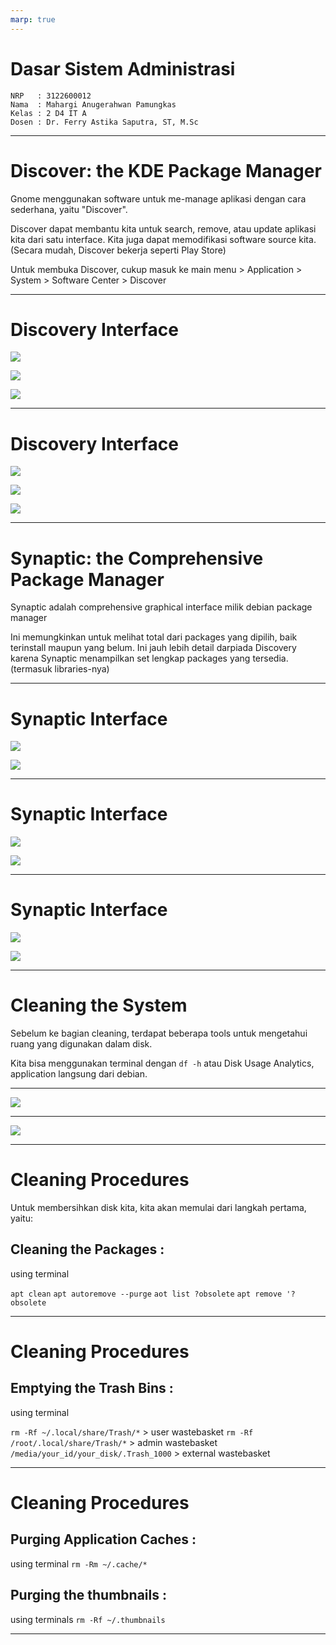 ```yaml
---
marp: true
---
```


# **Dasar Sistem Administrasi**

    NRP   : 3122600012
    Nama  : Mahargi Anugerahwan Pamungkas
    Kelas : 2 D4 IT A
    Dosen : Dr. Ferry Astika Saputra, ST, M.Sc


---

# Discover: the KDE Package Manager

Gnome menggunakan software untuk me-manage aplikasi dengan cara sederhana, yaitu "Discover".

Discover dapat membantu kita untuk search, remove, atau update aplikasi kita dari satu interface. Kita juga dapat memodifikasi software source kita. (Secara mudah, Discover bekerja seperti Play Store)

Untuk membuka Discover, cukup masuk ke main menu > Application > System > Software Center > Discover

---

# Discovery Interface

![](../assets/week2-2.png)

![](../assets/week2-3.png)

![](../assets/week2-4.png)

---

# Discovery Interface

![](../assets/week2-5.png)

![](../assets/week2-6.png)

![](../assets/week2-7.png)

---

# Synaptic: the Comprehensive Package Manager

Synaptic adalah comprehensive graphical interface milik debian package manager

Ini memungkinkan untuk melihat total dari packages yang dipilih, baik terinstall maupun yang belum. Ini jauh lebih detail darpiada Discovery karena Synaptic menampilkan set lengkap packages yang tersedia. (termasuk libraries-nya)

---

# Synaptic Interface

![](../assets/week2-8.png)

![](../assets/week2-11.png)

---

# Synaptic Interface

![](../assets/week2-10.png)

![](../assets/week2-12.png)

---

# Synaptic Interface

![](../assets/week2-13.png)

![](../assets/week2-9.png)

---

# Cleaning the System

Sebelum ke bagian cleaning, terdapat beberapa tools untuk mengetahui ruang yang digunakan dalam disk.

Kita bisa menggunakan terminal dengan `df -h` atau Disk Usage Analytics, application langsung dari debian.

---


![](../assets/week2-15.png)

---


![](../assets/week2-16.png)


---

# Cleaning Procedures

Untuk membersihkan disk kita, kita akan memulai dari langkah pertama, yaitu:

## Cleaning the Packages :
using terminal

`apt clean`
`apt autoremove --purge`
`aot list ?obsolete`
`apt remove '?obsolete`

---

# Cleaning Procedures

## Emptying the Trash Bins :
using terminal

`rm -Rf ~/.local/share/Trash/*` > user wastebasket
`rm -Rf /root/.local/share/Trash/*` > admin wastebasket
`/media/your_id/your_disk/.Trash_1000` > external wastebasket

---

# Cleaning Procedures

## Purging Application Caches :
using terminal
`rm -Rm ~/.cache/*`

## Purging the thumbnails :
using terminals
`rm -Rf ~/.thumbnails`

---